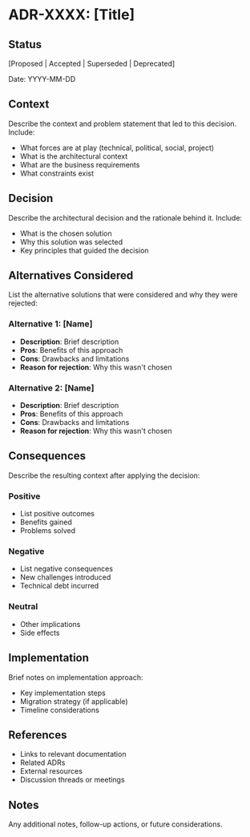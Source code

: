 # ADR-XXXX: [Title]

## Status

[Proposed | Accepted | Superseded | Deprecated]

Date: YYYY-MM-DD

## Context

Describe the context and problem statement that led to this decision. Include:
- What forces are at play (technical, political, social, project)
- What is the architectural context
- What are the business requirements
- What constraints exist

## Decision

Describe the architectural decision and the rationale behind it. Include:
- What is the chosen solution
- Why this solution was selected
- Key principles that guided the decision

## Alternatives Considered

List the alternative solutions that were considered and why they were rejected:

### Alternative 1: [Name]
- **Description**: Brief description
- **Pros**: Benefits of this approach
- **Cons**: Drawbacks and limitations
- **Reason for rejection**: Why this wasn't chosen

### Alternative 2: [Name]
- **Description**: Brief description
- **Pros**: Benefits of this approach
- **Cons**: Drawbacks and limitations
- **Reason for rejection**: Why this wasn't chosen

## Consequences

Describe the resulting context after applying the decision:

### Positive
- List positive outcomes
- Benefits gained
- Problems solved

### Negative
- List negative consequences
- New challenges introduced
- Technical debt incurred

### Neutral
- Other implications
- Side effects

## Implementation

Brief notes on implementation approach:
- Key implementation steps
- Migration strategy (if applicable)
- Timeline considerations

## References

- Links to relevant documentation
- Related ADRs
- External resources
- Discussion threads or meetings

## Notes

Any additional notes, follow-up actions, or future considerations.